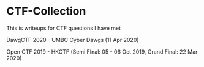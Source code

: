 # CTF-Collection
This is writeups for CTF questions I have met

DawgCTF 2020 - UMBC Cyber Dawgs (11 Apr 2020)

Open CTF 2019 - HKCTF (Semi FInal: 05 - 06 Oct 2019, Grand Final: 22 Mar 2020)
